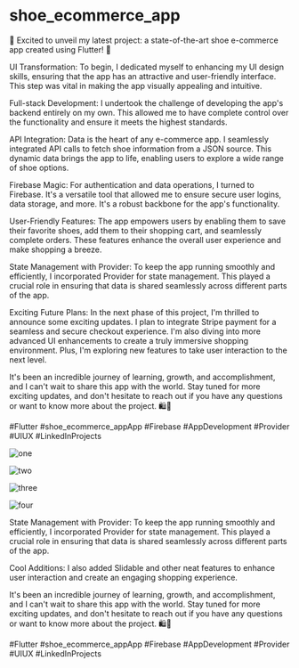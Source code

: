 # shoe_ecommerce_app

🚀 Excited to unveil my latest project: a state-of-the-art shoe e-commerce app created using Flutter! 📱

UI Transformation: To begin, I dedicated myself to enhancing my UI design skills, ensuring that the app has an attractive and user-friendly interface. This step was vital in making the app visually appealing and intuitive.

Full-stack Development: I undertook the challenge of developing the app's backend entirely on my own. This allowed me to have complete control over the functionality and ensure it meets the highest standards.

API Integration: Data is the heart of any e-commerce app. I seamlessly integrated API calls to fetch shoe information from a JSON source. This dynamic data brings the app to life, enabling users to explore a wide range of shoe options.

Firebase Magic: For authentication and data operations, I turned to Firebase. It's a versatile tool that allowed me to ensure secure user logins, data storage, and more. It's a robust backbone for the app's functionality.

User-Friendly Features: The app empowers users by enabling them to save their favorite shoes, add them to their shopping cart, and seamlessly complete orders. These features enhance the overall user experience and make shopping a breeze.

State Management with Provider: To keep the app running smoothly and efficiently, I incorporated Provider for state management. This played a crucial role in ensuring that data is shared seamlessly across different parts of the app.

Exciting Future Plans: In the next phase of this project, I'm thrilled to announce some exciting updates. I plan to integrate Stripe payment for a seamless and secure checkout experience. I'm also diving into more advanced UI enhancements to create a truly immersive shopping environment. Plus, I'm exploring new features to take user interaction to the next level.

It's been an incredible journey of learning, growth, and accomplishment, and I can't wait to share this app with the world. Stay tuned for more exciting updates, and don't hesitate to reach out if you have any questions or want to know more about the project. 🛍️💼

#Flutter #shoe_ecommerce_appApp #Firebase #AppDevelopment #Provider #UIUX #LinkedInProjects

![one](https://github.com/dhrv-sharma/shoe-e-commerce-app/assets/99127279/ce12bc70-3657-4fab-ab53-8ab5b0fda616)

![two](https://github.com/dhrv-sharma/shoe-e-commerce-app/assets/99127279/de9aa95d-ea75-4d0c-b6e2-c7ba86f10d58)

![three](https://github.com/dhrv-sharma/shoe-e-commerce-app/assets/99127279/f575546c-4ed9-4a58-9261-b03c1361257e)

![four](https://github.com/dhrv-sharma/shoe-e-commerce-app/assets/99127279/83e8a32d-c21d-4075-ae16-27f621be4320)

State Management with Provider: To keep the app running smoothly and efficiently, I incorporated Provider for state management. This played a crucial role in ensuring that data is shared seamlessly across different parts of the app.

Cool Additions: I also added Slidable and other neat features to enhance user interaction and create an engaging shopping experience.

It's been an incredible journey of learning, growth, and accomplishment, and I can't wait to share this app with the world. Stay tuned for more exciting updates, and don't hesitate to reach out if you have any questions or want to know more about the project. 🛍️💼

#Flutter #shoe_ecommerce_appApp #Firebase #AppDevelopment #Provider #UIUX #LinkedInProjects



